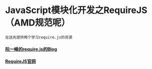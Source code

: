 # JavaScript模块化开发之RequireJS （AMD规范呢）
`在这先提供两个学习require.js的资源`
 
 #### [阮一峰的require.js的Blog](http://www.ruanyifeng.com/blog/2012/11/require_js.html)

#### [RequireJS官网](http://www.requirejs.cn/docs/api.html#mechanics)
